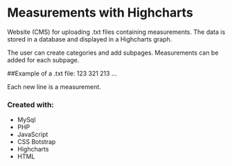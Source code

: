 # Measurements with Highcharts
Website (CMS) for uploading .txt files containing measurements.
The data is stored in a database and displayed in a Highcharts graph.

The user can create categories and add subpages.
Measurements can be added for each subpage.

##Example of a .txt file:
123
321
213
...

Each new line is a measurement.

### Created with:
- MySql
- PHP
- JavaScript
- CSS Botstrap
- Highcharts
- HTML


